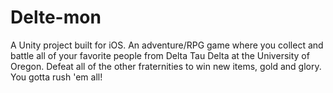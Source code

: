 # Delte-mon
A Unity project built for iOS. An adventure/RPG game where you collect and battle all of your favorite people from Delta Tau Delta at the University of Oregon. Defeat all of the other fraternities to win new items, gold and glory. You gotta rush 'em all!
